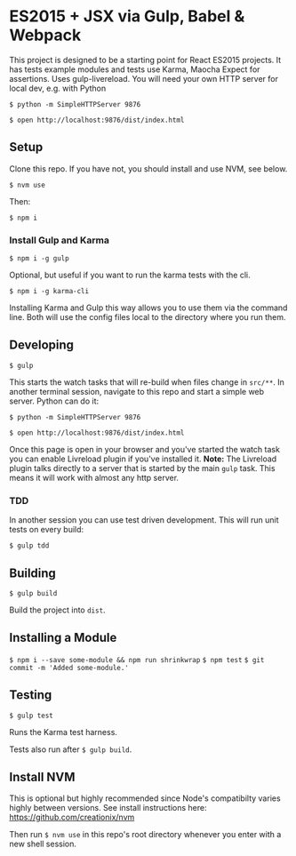 # ES2015 + JSX via Gulp, Babel & Webpack

This project is designed to be a starting point for React ES2015 projects. It has tests example modules and tests use Karma, Maocha Expect for assertions. Uses gulp-livereload. You will need your own HTTP server for local dev, e.g. with Python

`$ python -m SimpleHTTPServer 9876`

`$ open http://localhost:9876/dist/index.html`

## Setup

Clone this repo. If you have not, you should install and use NVM, see below.

`$ nvm use`

Then:

`$ npm i`

### Install Gulp and Karma

`$ npm i -g gulp`

Optional, but useful if you want to run the karma tests with the cli.

`$ npm i -g karma-cli`

Installing Karma and Gulp this way allows you to use them via the command line. Both will use the config files local to the directory where you run them.

## Developing

`$ gulp`

This starts the watch tasks that will re-build when files change in `src/**`.
In another terminal session, navigate to this repo and start a simple web server. Python can do it:

`$ python -m SimpleHTTPServer 9876`

`$ open http://localhost:9876/dist/index.html`

Once this page is open in your browser and you've started the watch task you can enable Livreload plugin if you've installed it. **Note:** The Livreload plugin talks directly to a server that is started by the main `gulp` task. This means it will work with almost any http server.

### TDD

In another session you can use test driven development. This will run unit tests on every build:

`$ gulp tdd`

## Building

`$ gulp build`

Build the project into `dist`.

## Installing a Module

`$ npm i --save some-module && npm run shrinkwrap`
`$ npm test`
`$ git commit -m 'Added some-module.'`

## Testing

`$ gulp test`

Runs the Karma test harness.

Tests also run after `$ gulp build`.

## Install NVM

This is optional but highly recommended since Node's compatibilty varies highly between versions. See install instructions here: https://github.com/creationix/nvm

Then run `$ nvm use` in this repo's root directory whenever you enter with a new shell session.
